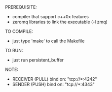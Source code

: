 PREREQUISITE:
- compiler that support c++0x features
- zeromq libraries to link the executable (-l zmq)

TO COMPILE:
- just type 'make' to call the Makefile


TO RUN:
- just run persistent_buffer

NOTE:
- RECEIVER (PULL) bind on:					"tcp://*:4242"
- SENDER (PUSH) bind on:					"tcp://*:4343"




